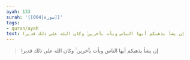 ```yaml
---
ayah: 133
surah: '[[004|سورة]]'
tags:
- quran/ayah
text: إن يشأ يذهبكم أيها الناس ويأت بآخرين ۚ وكان الله على ذلك قديرا
---
```

> إن يشأ يذهبكم أيها الناس ويأت بآخرين ۚ وكان الله على ذلك قديرا

